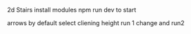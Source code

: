 2d Stairs
install modules
npm run dev to start

arrows
by default select
cliening height
run 1 change and run2
